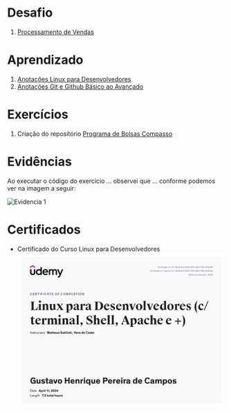 # Desafio

1. [Processamento de Vendas](Desafios/README.md)

# Aprendizado

1. [Anotações Linux para Desenvolvedores](Aprendizado/Linux%20para%20desenvolvedores.md)
2. [Anotações Git e Github Básico ao Avançado](Aprendizado/Git%20e%20Github%20basico%20ao%20avançado.md)

# Exercícios

1. Criação do repositório [Programa de Bolsas Compasso](https://github.com/GustavCampos/Programa-de-bolsas-Compasso)


# Evidências


Ao executar o código do exercício ... observei que ... conforme podemos ver na imagem a seguir:


![Evidencia 1](evidencias/sample.webp)



# Certificados


- Certificado do Curso Linux para Desenvolvedores
![Curso Linux para Desenvoldores](Certificados/Linux%20para%20Desenvolvedore.jpg)

